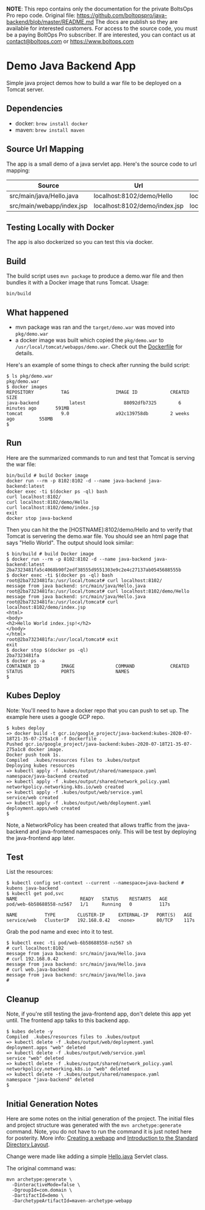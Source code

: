 <!-- note marker start -->
**NOTE**: This repo contains only the documentation for the private BoltsOps Pro repo code.
Original file: https://github.com/boltopspro/java-backend/blob/master/README.md
The docs are publish so they are available for interested customers.
For access to the source code, you must be a paying BoltOps Pro subscriber.
If are interested, you can contact us at contact@boltops.com or https://www.boltops.com

<!-- note marker end -->

# Demo Java Backend App

Simple java project demos how to build a war file to be deployed on a Tomcat server.

## Dependencies

* docker: `brew install docker`
* maven: `brew install maven`

## Source Url Mapping

The app is a small demo of a java servlet app.  Here's the source code to url mapping:

Source | Url | Url2
--- | --- | ---
src/main/java/Hello.java  | localhost:8102/demo/Hello | localhost:8102/
src/main/webapp/index.jsp | localhost:8102/demo/index.jsp | localhost:8102/index.jsp

## Testing Locally with Docker

The app is also dockerized so you can test this via docker.

## Build

The build script uses `mvn package` to produce a demo.war file and then bundles it with a Docker image that runs Tomcat.  Usage:

    bin/build

## What happened

* mvn package was ran and the `target/demo.war` was moved into `pkg/demo.war`
* a docker image was built which copied the `pkg/demo.war` to `/usr/local/tomcat/webapps/demo.war`. Check out the [Dockerfile](Dockerfile) for details.

Here's an example of some things to check after running the build script:

    $ ls pkg/demo.war
    pkg/demo.war
    $ docker images
    REPOSITORY          TAG                 IMAGE ID            CREATED             SIZE
    java-backend           latest              88092dfb7325        6 minutes ago       591MB
    tomcat              9.0                 a92c139758db        2 weeks ago         558MB
    $

## Run

Here are the summarized commands to run and test that Tomcat is serving the war file:

    bin/build # build Docker image
    docker run --rm -p 8102:8102 -d --name java-backend java-backend:latest
    docker exec -ti $(docker ps -ql) bash
    curl localhost:8102/
    curl localhost:8102/demo/Hello
    curl localhost:8102/demo/index.jsp
    exit
    docker stop java-backend

Then you can hit the the [HOSTNAME]:8102/demo/Hello and to verify that Tomcat is servering the demo.war file.  You should see an html page that says "Hello World".  The output should look similar:

    $ bin/build # build Docker image
    $ docker run --rm -p 8102:8102 -d --name java-backend java-backend:latest
    2ba7323481fa5c4068b90f2edf38555d9551303e9c2e4c27137ab0545688555b
    $ docker exec -ti $(docker ps -ql) bash
    root@2ba7323481fa:/usr/local/tomcat# curl localhost:8102/
    message from java backend: src/main/java/Hello.java
    root@2ba7323481fa:/usr/local/tomcat# curl localhost:8102/demo/Hello
    message from java backend: src/main/java/Hello.java
    root@2ba7323481fa:/usr/local/tomcat# curl localhost:8102/demo/index.jsp
    <html>
    <body>
    <h2>Hello World index.jsp!</h2>
    </body>
    </html>
    root@2ba7323481fa:/usr/local/tomcat# exit
    exit
    $ docker stop $(docker ps -ql)
    2ba7323481fa
    $ docker ps -a
    CONTAINER ID        IMAGE               COMMAND             CREATED             STATUS              PORTS               NAMES
    $

## Kubes Deploy

Note: You'll need to have a docker repo that you can push to set up. The example here uses a google GCP repo.

    $ kubes deploy
    => docker build -t gcr.io/google_project/java-backend:kubes-2020-07-18T21-35-07-275a1c8 -f Dockerfile .
    Pushed gcr.io/google_project/java-backend:kubes-2020-07-18T21-35-07-275a1c8 docker image.
    Docker push took 1s.
    Compiled  .kubes/resources files to .kubes/output
    Deploying kubes resources
    => kubectl apply -f .kubes/output/shared/namespace.yaml
    namespace/java-backend created
    => kubectl apply -f .kubes/output/shared/network_policy.yaml
    networkpolicy.networking.k8s.io/web created
    => kubectl apply -f .kubes/output/web/service.yaml
    service/web created
    => kubectl apply -f .kubes/output/web/deployment.yaml
    deployment.apps/web created
    $

Note, a NetworkPolicy has been created that allows traffic from the java-backend and java-frontend namespaces only. This will be test by deploying the java-frontend app later.

## Test

List the resources:

    $ kubectl config set-context --current --namespace=java-backend # kubens java-backend
    $ kubectl get pod,svc
    NAME                       READY   STATUS    RESTARTS   AGE
    pod/web-6b58688558-nz567   1/1     Running   0          117s

    NAME          TYPE        CLUSTER-IP     EXTERNAL-IP   PORT(S)   AGE
    service/web   ClusterIP   192.168.0.42   <none>        80/TCP    117s

Grab the pod name and exec into it to test.

    $ kubectl exec -ti pod/web-6b58688558-nz567 sh
    # curl localhost:8102
    message from java backend: src/main/java/Hello.java
    # curl 192.168.0.42
    message from java backend: src/main/java/Hello.java
    # curl web.java-backend
    message from java backend: src/main/java/Hello.java
    #

## Cleanup

Note, if you're still testing the java-frontend app, don't delete this app yet until. The frontend app talks to this backend app.

    $ kubes delete -y
    Compiled  .kubes/resources files to .kubes/output
    => kubectl delete -f .kubes/output/web/deployment.yaml
    deployment.apps "web" deleted
    => kubectl delete -f .kubes/output/web/service.yaml
    service "web" deleted
    => kubectl delete -f .kubes/output/shared/network_policy.yaml
    networkpolicy.networking.k8s.io "web" deleted
    => kubectl delete -f .kubes/output/shared/namespace.yaml
    namespace "java-backend" deleted
    $

## Initial Generation Notes

Here are some notes on the initial generation of the project. The initial files and project structure was generated with the `mvn archetype:generate` command.  Note, you do not have to run the command it is just noted here for posterity.  More info: [Creating a webapp](https://maven.apache.org/plugins-archives/maven-archetype-plugin-1.0-alpha-7/examples/webapp.html) and [Introduction to the Standard Directory Layout](https://maven.apache.org/guides/introduction/introduction-to-the-standard-directory-layout.html).

Change were made like adding a simple [Hello.java](src/main/java/Hello.java) Servlet class.

The original command was:

    mvn archetype:generate \
      -DinteractiveMode=false \
      -DgroupId=com.domain \
      -DartifactId=demo \
      -DarchetypeArtifactId=maven-archetype-webapp

